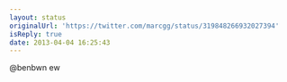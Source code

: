 ```yaml
---
layout: status
originalUrl: 'https://twitter.com/marcgg/status/319848266932027394'
isReply: true
date: 2013-04-04 16:25:43
---
```


@benbwn ew
